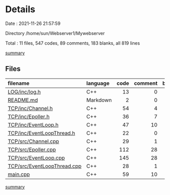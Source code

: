 # Details

Date : 2021-11-26 21:57:59

Directory /home/sun/Webserver1/Mywebserver

Total : 11 files,  547 codes, 89 comments, 183 blanks, all 819 lines

[summary](results.md)

## Files
| filename | language | code | comment | blank | total |
| :--- | :--- | ---: | ---: | ---: | ---: |
| [LOG/inc/log.h](/LOG/inc/log.h) | C++ | 13 | 0 | 12 | 25 |
| [README.md](/README.md) | Markdown | 2 | 0 | 1 | 3 |
| [TCP/inc/Channel.h](/TCP/inc/Channel.h) | C++ | 54 | 4 | 28 | 86 |
| [TCP/inc/Epoller.h](/TCP/inc/Epoller.h) | C++ | 36 | 7 | 17 | 60 |
| [TCP/inc/EventLoop.h](/TCP/inc/EventLoop.h) | C++ | 47 | 10 | 26 | 83 |
| [TCP/inc/EventLoopThread.h](/TCP/inc/EventLoopThread.h) | C++ | 22 | 0 | 9 | 31 |
| [TCP/src/Channel.cpp](/TCP/src/Channel.cpp) | C++ | 29 | 1 | 10 | 40 |
| [TCP/src/Epoller.cpp](/TCP/src/Epoller.cpp) | C++ | 112 | 28 | 14 | 154 |
| [TCP/src/EventLoop.cpp](/TCP/src/EventLoop.cpp) | C++ | 145 | 28 | 33 | 206 |
| [TCP/src/EventLoopThread.cpp](/TCP/src/EventLoopThread.cpp) | C++ | 28 | 1 | 9 | 38 |
| [main.cpp](/main.cpp) | C++ | 59 | 10 | 24 | 93 |

[summary](results.md)